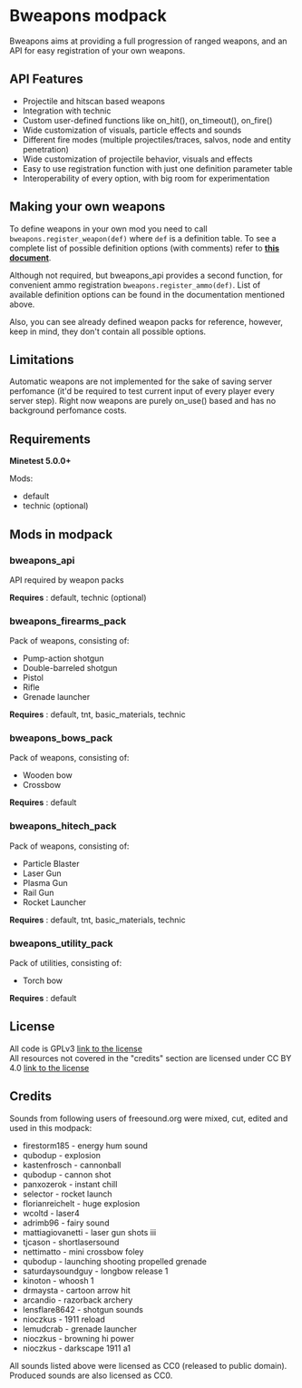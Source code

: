 # Bweapons modpack
Bweapons aims at providing a full progression of ranged weapons,
and an API for easy registration of your own weapons.

## API Features

- Projectile and hitscan based weapons
- Integration with technic
- Custom user-defined functions like on_hit(), on_timeout(), on_fire()
- Wide customization of visuals, particle effects and sounds
- Different fire modes (multiple projectiles/traces, salvos, node and entity penetration)
- Wide customization of projectile behavior, visuals and effects
- Easy to use registration function with just one definition parameter table
- Interoperability of every option, with big room for experimentation

## Making your own weapons
To define weapons in your own mod you need to call `bweapons.register_weapon(def)`
where `def` is a definition table. To see a complete list of possible definition options (with comments)
refer to **[this document](bweapons_api/documentation.txt)**.

Although not required, but bweapons_api provides a second function, for
convenient ammo registration `bweapons.register_ammo(def)`. List of available definition
options can be found in the documentation mentioned above.

Also, you can see already defined weapon packs for reference, however, keep in mind, they don't contain all possible options.

## Limitations
Automatic weapons are not implemented for the sake of saving server perfomance (it'd be required to test current input of every player every server step). Right now weapons are purely on_use() based and has no background perfomance costs.


## Requirements
**Minetest 5.0.0+**

Mods:
- default
- technic (optional)

## Mods in modpack
### bweapons_api

API required by weapon packs

**Requires** : default, technic (optional)

### bweapons_firearms_pack

Pack of weapons, consisting of:

- Pump-action shotgun
- Double-barreled shotgun
- Pistol
- Rifle
- Grenade launcher

**Requires** : default, tnt, basic_materials, technic

### bweapons_bows_pack

Pack of weapons, consisting of:

- Wooden bow
- Crossbow

**Requires** : default

### bweapons_hitech_pack
Pack of weapons, consisting of:

- Particle Blaster
- Laser Gun
- Plasma Gun
- Rail Gun
- Rocket Launcher

**Requires** : default, tnt, basic_materials, technic

### bweapons_utility_pack
Pack of utilities, consisting of:

- Torch bow

**Requires** : default

## License
All code is GPLv3 [link to the license](https://www.gnu.org/licenses/gpl-3.0.en.html)  
All resources not covered in the "credits" section are licensed under CC BY 4.0 [link to the license](https://creativecommons.org/licenses/by/4.0/legalcode)  

## Credits 
Sounds from following users of freesound.org were mixed, cut, edited and used in this modpack:

- firestorm185 - energy hum sound
- qubodup - explosion
- kastenfrosch - cannonball
- qubodup - cannon shot
- panxozerok - instant chill
- selector - rocket launch
- florianreichelt - huge explosion
- wcoltd - laser4
- adrimb96 - fairy sound
- mattiagiovanetti - laser gun shots iii
- tjcason - shortlasersound
- nettimatto - mini crossbow foley
- qubodup - launching shooting propelled grenade
- saturdaysoundguy - longbow release 1
- kinoton - whoosh 1
- drmaysta - cartoon arrow hit
- arcandio - razorback archery
- lensflare8642 - shotgun sounds
- nioczkus - 1911 reload
- lemudcrab - grenade launcher
- nioczkus - browning hi power
- nioczkus - darkscape 1911 a1

All sounds listed above were licensed as CC0 (released to public domain). Produced sounds are also licensed as CC0.